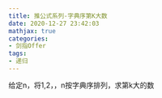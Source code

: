 ```yaml
---
title: 推公式系列-字典序第K大数
date: 2020-12-27 23:42:03
mathjax: true
categories:
- 剑指Offer
tags: 
- 递归
---
```


给定n，将1,2，，n按字典序排列，求第k大的数
